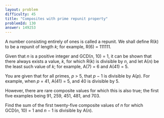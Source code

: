 ```yaml
---
layout: problem
difficulty: 45
title: "Composites with prime repunit property"
problemId: 130
answer: 149253
---
```

A number consisting entirely of ones is called a repunit. We shall define R(*k*) to be a repunit of length *k*; for example, R(6) = 111111.

Given that *n* is a positive integer and GCD(*n*, 10) = 1, it can be shown that there always exists a value, *k*, for which R(*k*) is divisible by *n*, and let A(*n*) be the least such value of *k*; for example, A(7) = 6 and A(41) = 5.

You are given that for all primes, *p* > 5, that *p* − 1 is divisible by A(*p*). For example, when *p* = 41, A(41) = 5, and 40 is divisible by 5.

However, there are rare composite values for which this is also true; the first five examples being 91, 259, 451, 481, and 703.

Find the sum of the first twenty-five composite values of *n* for which  
GCD(*n*, 10) = 1 and *n* − 1 is divisible by A(*n*).